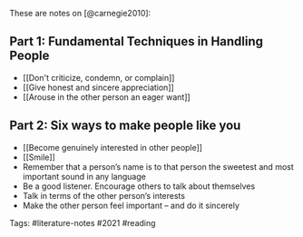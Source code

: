 These are notes on [@carnegie2010]:

## Part 1: Fundamental Techniques in Handling People
- [[Don't criticize, condemn, or complain]]
- [[Give honest and sincere appreciation]]
- [[Arouse in the other person an eager want]]

## Part 2: Six ways to make people like you
- [[Become genuinely interested in other people]]
- [[Smile]]
- Remember that a person’s name is to that person the sweetest and most important sound in any language
- Be a good listener. Encourage others to talk about themselves
- Talk in terms of the other person’s interests
- Make the other person feel important – and do it sincerely

Tags: #literature-notes #2021 #reading